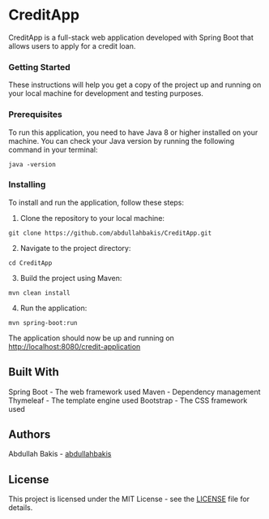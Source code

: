 # CreditApp
CreditApp is a full-stack web application developed with Spring Boot that allows users to apply for a credit loan.

### Getting Started
These instructions will help you get a copy of the project up and running on your local machine for development and testing purposes.

### Prerequisites
To run this application, you need to have Java 8 or higher installed on your machine. You can check your Java version by running the following command in your terminal:

```
java -version
```

### Installing
To install and run the application, follow these steps:

1. Clone the repository to your local machine:

```
git clone https://github.com/abdullahbakis/CreditApp.git
```

2. Navigate to the project directory:

```
cd CreditApp
```

3. Build the project using Maven:
```
mvn clean install
```

4. Run the application:

```
mvn spring-boot:run
```

The application should now be up and running on [http://localhost:8080/credit-application](http://localhost:8080/credit-application)


## Built With
Spring Boot - The web framework used
Maven - Dependency management
Thymeleaf - The template engine used
Bootstrap - The CSS framework used

## Authors
Abdullah Bakis - [abdullahbakis](https://github.com/abdullahbakis)

## License
This project is licensed under the MIT License - see the [LICENSE](https://github.com/abdullahbakis/CreditApp/blob/master/licence) file for details.
